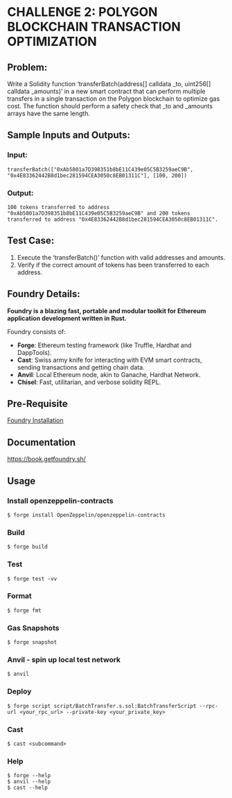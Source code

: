 # CHALLENGE 2: POLYGON BLOCKCHAIN TRANSACTION OPTIMIZATION 
## Problem: 
Write a Solidity function ‘transferBatch(address[] calldata _to, uint256[]
calldata _amounts)’ in a new smart contract that can perform multiple transfers in a
single transaction on the Polygon blockchain to optimize gas cost. The function
should perform a safety check that _to and _amounts arrays have the same length.

## Sample Inputs and Outputs:
### Input: 
`transferBatch(["0xAb5801a7D398351b8bE11C439e05C5B3259aeC9B", "0x4E83362442B8d1bec281594CEA3050c8EB01311C"], [100, 200])`

### Output:
`100 tokens transferred to address "0xAb5801a7D398351b8bE11C439e05C5B3259aeC9B" and 200 tokens transferred to address "0x4E83362442B8d1bec281594CEA3050c8EB01311C".`

## Test Case:
1. Execute the ‘transferBatch()’ function with valid addresses and amounts.
1. Verify if the correct amount of tokens has been transferred to each address.

## Foundry Details:

**Foundry is a blazing fast, portable and modular toolkit for Ethereum application development written in Rust.**

Foundry consists of:

-   **Forge**: Ethereum testing framework (like Truffle, Hardhat and DappTools).
-   **Cast**: Swiss army knife for interacting with EVM smart contracts, sending transactions and getting chain data.
-   **Anvil**: Local Ethereum node, akin to Ganache, Hardhat Network.
-   **Chisel**: Fast, utilitarian, and verbose solidity REPL.

## Pre-Requisite

[Foundry Installation](https://book.getfoundry.sh/getting-started/installation)

## Documentation

https://book.getfoundry.sh/

## Usage

### Install openzeppelin-contracts
```shell
$ forge install OpenZeppelin/openzeppelin-contracts
```

### Build

```shell
$ forge build
```

### Test

```shell
$ forge test -vv
```

### Format

```shell
$ forge fmt
```

### Gas Snapshots

```shell
$ forge snapshot
```

### Anvil - spin up local test network

```shell
$ anvil
```

### Deploy

```shell
$ forge script script/BatchTransfer.s.sol:BatchTransferScript --rpc-url <your_rpc_url> --private-key <your_private_key>
```

### Cast

```shell
$ cast <subcommand>
```

### Help

```shell
$ forge --help
$ anvil --help
$ cast --help
```
